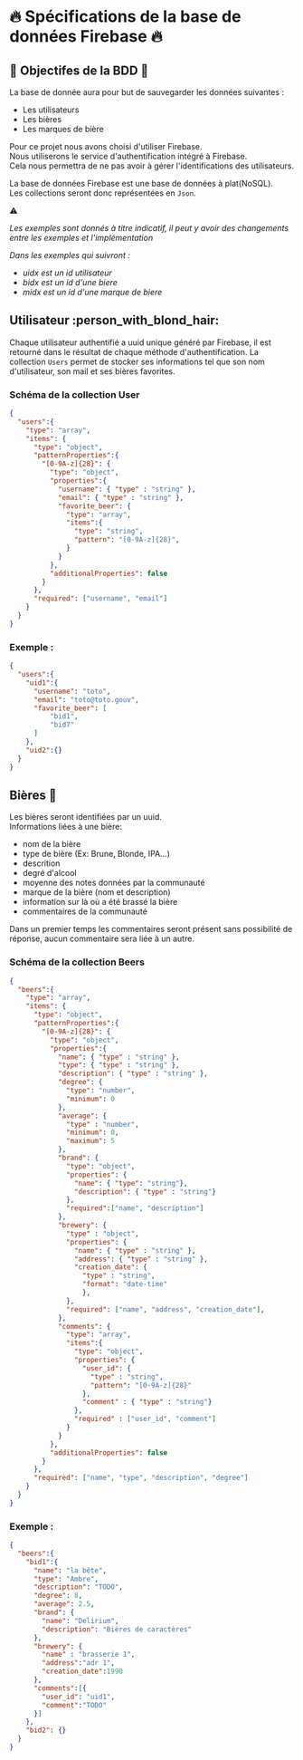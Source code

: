 # :fire: Spécifications de la base de données Firebase :fire:

## :bow_and_arrow:  Objectifes de la BDD :bow_and_arrow:

La base de donnée aura pour but de sauvegarder les données suivantes :
* Les utilisateurs
* Les bières
* Les marques de bière

Pour ce projet nous avons choisi d'utiliser Firebase.  
Nous utiliserons le service d'authentification intégré à Firebase.  
Cela nous permettra de ne pas avoir à gérer l'identifications des utilisateurs.

La base de données Firebase est une base de données à plat(NoSQL).  
Les collections seront donc représentées en `Json`.

:warning:

_Les exemples sont donnés à titre indicatif,
il peut y avoir des changements entre les exemples et l'implémentation_

_Dans les exemples qui suivront :_
* _uidx est un id utilisateur_
* _bidx est un id d'une biere_
* _midx est un id d'une marque de biere_

## Utilisateur :person_with_blond_hair:

Chaque utilisateur authentifié a uuid unique généré par Firebase, il est retourné dans le résultat de chaque méthode d'authentification.
La collection `Users` permet de stocker ses informations tel que son nom d'utilisateur, son mail et ses bières favorites.

### Schéma de la collection **User**

```json
{
  "users":{
    "type": "array",
    "items": {
      "type": "object",
      "patternProperties":{
        "[0-9A-z]{28}": {
          "type": "object",
          "properties":{
            "username": { "type" : "string" },
            "email": { "type" : "string" },
            "favorite_beer": {
              "type": "array",
              "items":{
                "type": "string",
                "pattern": "[0-9A-z]{28}",
              }
            }
          },
          "additionalProperties": false
        }
      },
      "required": ["username", "email"]
    }
  }
}
```

### Exemple :

```json
{
  "users":{
    "uid1":{
      "username": "toto", 
      "email": "toto@toto.gouv", 
      "favorite_beer": [
          "bid1",
          "bid7"
      ]
    },
    "uid2":{}
  }
}
```

## Bières :beer:

Les bières seront identifiées par un uuid.  
Informations liées à une bière:
  * nom de la bière
  * type de bière (Ex: Brune, Blonde, IPA...)
  * descrition
  * degré d'alcool
  * moyenne des notes données par la communauté
  * marque de la bière (nom et description)
  * information sur là où a été brassé la bière
  * commentaires de la communauté

Dans un premier temps les commentaires seront présent sans possibilité de réponse, aucun commentaire sera liée à un autre. 

### Schéma de la collection **Beers**

```json
{
  "beers":{
    "type": "array",
    "items": {
      "type": "object",
      "patternProperties":{
        "[0-9A-z]{28}": {
          "type": "object",
          "properties":{
            "name": { "type" : "string" },
            "type": { "type" : "string" },
            "description": { "type" : "string" },
            "degree": {
              "type": "number",
              "minimum": 0
            },
            "average": { 
              "type" : "number",
              "minimum": 0,
              "maximum": 5
            },
            "brand": { 
              "type": "object",
              "properties": {
                "name": { "type": "string"},
                "description": { "type" : "string"}
              },
              "required":["name", "description"]
            },
            "brewery": {
              "type" : "object",
              "properties": {
                "name": { "type" : "string" },
                "address": { "type" : "string" },
                "creation_date": { 
                  "type" : "string",
                  "format": "date-time" 
                  }, 
              },
              "required": ["name", "address", "creation_date"],
            },
            "comments": {
              "type": "array",
              "items":{
                "type": "object",
                "properties": {
                  "user_id": {
                    "type" : "string",
                    "pattern": "[0-9A-z]{28}"
                  },
                  "comment" : { "type" : "string"}
                },
                "required" : ["user_id", "comment"]
              }
            }
          },
          "additionalProperties": false
        }
      },
      "required": ["name", "type", "description", "degree"]
    }
  }
}
```

### Exemple :

```json
{
  "beers":{
    "bid1":{
      "name": "la bête",
      "type": "Ambre",
      "description": "TODO",
      "degree": 8,
      "average": 2.5,
      "brand": {
        "name": "Delirium",
        "description": "Bières de caractères" 
      },
      "brewery": {
        "name" : "brasserie 1",
        "address":"adr 1",
        "creation_date":1990
      },
      "comments":[{
        "user_id": "uid1",
        "comment":"TODO"
      }]
    },
    "bid2": {}
  }
}
```